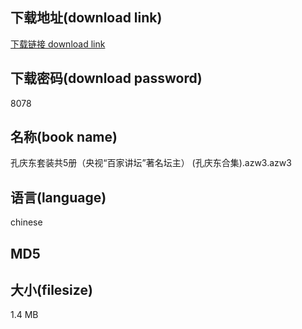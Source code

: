 ## 下载地址(download link)
[下载链接 download link](https://tutu365.netlify.app/?s=%E5%AD%94%E5%BA%86%E4%B8%9C%E5%A5%97%E8%A3%85%E5%85%B15%E5%86%8C%EF%BC%88%E5%A4%AE%E8%A7%86%E2%80%9C%E7%99%BE%E5%AE%B6%E8%AE%B2%E5%9D%9B%E2%80%9D%E8%91%97%E5%90%8D%E5%9D%9B%E4%B8%BB%EF%BC%89+%28%E5%AD%94%E5%BA%86%E4%B8%9C%E5%90%88%E9%9B%86%29.azw3)

## 下载密码(download password)
8078

## 名称(book name)
孔庆东套装共5册（央视“百家讲坛”著名坛主） (孔庆东合集).azw3.azw3

## 语言(language)
chinese

## MD5


## 大小(filesize)
1.4 MB
